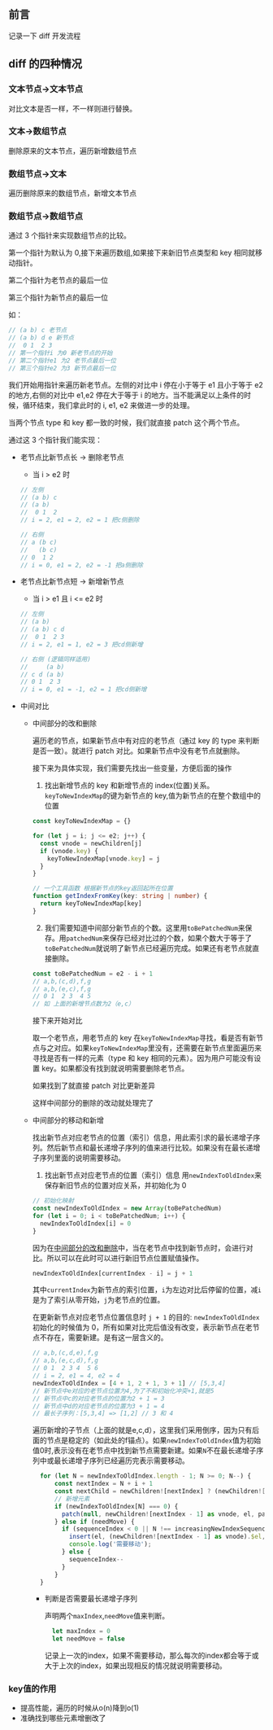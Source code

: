 ## 前言

记录一下 diff 开发流程

## diff 的四种情况

### 文本节点->文本节点

对比文本是否一样，不一样则进行替换。

### 文本->数组节点

删除原来的文本节点，遍历新增数组节点

### 数组节点->文本

遍历删除原来的数组节点，新增文本节点

### 数组节点->数组节点

通过 3 个指针来实现数组节点的比较。

第一个指针为默认为 0,接下来遍历数组,如果接下来新旧节点类型和 key 相同就移动指针。

第二个指针为老节点的最后一位

第三个指针为新节点的最后一位

如：

```js
// (a b) c 老节点
// (a b) d e 新节点
//  0 1  2 3
// 第一个指针i 为0 新老节点的开始
// 第二个指针e1 为2 老节点最后一位
// 第三个指针e2 为3 新节点最后一位
```

我们开始用指针来遍历新老节点。左侧的对比中 i 停在小于等于 e1 且小于等于 e2 的地方,右侧的对比中 e1,e2 停在大于等于 i 的地方。当不能满足以上条件的时候，循环结束，我们拿此时的 i, e1, e2 来做进一步的处理。

当两个节点 type 和 key 都一致的时候，我们就直接 patch 这个两个节点。

通过这 3 个指针我们能实现：

- 老节点比新节点长 -> 删除老节点

  - 当 i > e2 时

  ```js
  // 左侧
  // (a b) c
  // (a b)
  //  0 1  2
  // i = 2, e1 = 2, e2 = 1 把c侧删除

  // 右侧
  // a (b c)
  //   (b c)
  // 0  1 2
  // i = 0, e1 = 2, e2 = -1 把a侧删除
  ```

- 老节点比新节点短 -> 新增新节点

  - 当 i > e1 且 i <= e2 时

  ```js
  // 左侧
  // (a b)
  // (a b) c d
  //  0 1  2 3
  // i = 2, e1 = 1, e2 = 3 把cd侧新增

  // 右侧 (逻辑同样适用)
  //     (a b)
  // c d (a b)
  // 0 1  2 3
  // i = 0, e1 = -1, e2 = 1 把cd侧新增
  ```

- 中间对比

  - <span id="middleChange">中间部分的改和删除</span>

    遍历老的节点，如果新节点中有对应的老节点（通过 key 的 type 来判断是否一致）。就进行 patch 对比。如果新节点中没有老节点就删除。

    接下来为具体实现，我们需要先找出一些变量，方便后面的操作

    1. 找出新增节点的 key 和新增节点的 index(位置)关系。`keyToNewIndexMap`的键为新节点的 key,值为新节点的在整个数组中的位置

    ```ts
    const keyToNewIndexMap = {}

    for (let j = i; j <= e2; j++) {
      const vnode = newChildren[j]
      if (vnode.key) {
        keyToNewIndexMap[vnode.key] = j
      }
    }

    // 一个工具函数 根据新节点的key返回起所在位置
    function getIndexFromKey(key: string | number) {
      return keyToNewIndexMap[key]
    }
    ```

    2. 我们需要知道中间部分新节点的个数。这里用`toBePatchedNum`来保存。用`patchedNum`来保存已经对比过的个数，如果个数大于等于了`toBePatchedNum`就说明了新节点已经遍历完成。如果还有老节点就直接删除。

    ```js
    const toBePatchedNum = e2 - i + 1
    // a,b,(c,d),f,g
    // a,b,(e,c),f,g
    // 0 1  2 3  4 5
    // 如 上面的新增节点数为2（e,c）
    ```

    接下来开始对比

    取一个老节点，用老节点的 key 在`keyToNewIndexMap`寻找，看是否有新节点与之对应。如果`keyToNewIndexMap`里没有，还需要在新节点里面遍历来寻找是否有一样的元素（type 和 key 相同的元素）。因为用户可能没有设置 key。如果都没有找到就说明需要删除老节点。

    如果找到了就直接 patch 对比更新差异

    这样中间部分的删除的改动就处理完了

  - 中间部分的移动和新增

    找出新节点对应老节点的位置（索引）信息，用此索引求的最长递增子序列。然后新节点和最长递增子序列的值来进行比较。如果没有在最长递增子序列里面的说明需要移动。

    1. 找出新节点对应老节点的位置（索引）信息
       用`newIndexToOldIndex`来保存新旧节点的位置对应关系，并初始化为 0

    ```js
    // 初始化映射
    const newIndexToOldIndex = new Array(toBePatchedNum)
    for (let i = 0; i < toBePatchedNum; i++) {
      newIndexToOldIndex[i] = 0
    }
    ```

    因为在[中间部分的改和删除](#middleChange)中，当在老节点中找到新节点时，会进行对比。所以可以在此时可以进行新旧节点位置赋值操作。

    ```js
    newIndexToOldIndex[currentIndex - i] = j + 1
    ```

    其中`currentIndex`为新节点的索引位置，`i`为左边对比后停留的位置，减`i`是为了索引从零开始，`j`为老节点的位置。

    在更新新节点对应老节点位置信息时 `j + 1` 的目的: `newIndexToOldIndex`初始化的时候值为 0，所有如果对比完后值没有改变，表示新节点在老节点不存在，需要新建。是有这一层含义的。

    ```js
    // a,b,(c,d,e),f,g
    // a,b,(e,c,d),f,g
    // 0 1  2 3 4  5 6
    // i = 2, e1 = 4, e2 = 4
    newIndexToOldIndex = [4 + 1, 2 + 1, 3 + 1] // [5,3,4]
    // 新节点中e对应的老节点位置为4,为了不和初始化冲突+1,就是5
    // 新节点中c的对应老节点的位置为2 + 1 = 3
    // 新节点中d的对应老节点的位置为3 + 1 = 4
    // 最长子序列：[5,3,4] => [1,2] // 3 和 4
    ```

    遍历新增的子节点（上面的就是e,c,d），这里我们采用倒序，因为只有后面的节点是稳定的（如此处的f锚点）。如果`newIndexToOldIndex`值为初始值0时,表示没有在老节点中找到新节点需要新建。如果`N`不在最长递增子序列中或最长递增子序列已经遍历完表示需要移动。

    ```ts
      for (let N = newIndexToOldIndex.length - 1; N >= 0; N--) {
          const nextIndex = N + i + 1
          const nextChild = newChildren![nextIndex] ? (newChildren![nextIndex] as vnode).$el : null
          // 新增元素
          if (newIndexToOldIndex[N] === 0) {
            patch(null, newChildren![nextIndex - 1] as vnode, el, parentInstance, nextChild as HTMLElement)
          } else if (needMove) {
            if (sequenceIndex < 0 || N !== increasingNewIndexSequence[sequenceIndex]) {
              insert(el, (newChildren![nextIndex - 1] as vnode).$el, nextChild)
              console.log('需要移动');
            } else {
              sequenceIndex--
            }
          }
      }
    ```

    - 判断是否需要最长递增子序列

      声明两个`maxIndex`,`needMove`值来判断。
      ```js
        let maxIndex = 0
        let needMove = false
      ```
      记录上一次的index，如果不需要移动，那么每次的index都会等于或大于上次的index，如果出现相反的情况就说明需要移动。

### key值的作用

- 提高性能，遍历的时候从o(n)降到o(1)
- 准确找到哪些元素增删改了